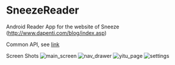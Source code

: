 # SneezeReader
Android Reader App for the website of Sneeze (http://www.dapenti.com/blog/index.asp)

Common API, see [link](https://github.com/zjupure/SneezeReader/raw/master/develop_doc.txt)

Screen Shots
![main_screen](https://github.com/zjupure/SneezeReader/raw/master/screenshots/main_screen)
![nav_drawer](https://github.com/zjupure/SneezeReader/raw/master/screenshots/nav_drawer)
![yitu_page](https://github.com/zjupure/SneezeReader/raw/master/screenshots/yitu_page)
![settings](https://github.com/zjupure/SneezeReader/raw/master/screenshots/settings)

